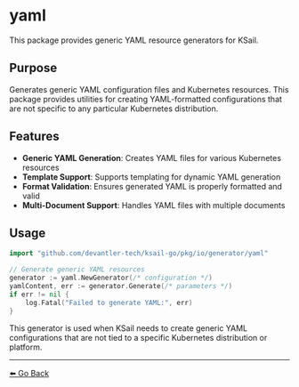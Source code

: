 # yaml

This package provides generic YAML resource generators for KSail.

## Purpose

Generates generic YAML configuration files and Kubernetes resources. This package provides utilities for creating YAML-formatted configurations that are not specific to any particular Kubernetes distribution.

## Features

- **Generic YAML Generation**: Creates YAML files for various Kubernetes resources
- **Template Support**: Supports templating for dynamic YAML generation
- **Format Validation**: Ensures generated YAML is properly formatted and valid
- **Multi-Document Support**: Handles YAML files with multiple documents

## Usage

```go
import "github.com/devantler-tech/ksail-go/pkg/io/generator/yaml"

// Generate generic YAML resources
generator := yaml.NewGenerator(/* configuration */)
yamlContent, err := generator.Generate(/* parameters */)
if err != nil {
    log.Fatal("Failed to generate YAML:", err)
}
```

This generator is used when KSail needs to create generic YAML configurations that are not tied to a specific Kubernetes distribution or platform.

---

[⬅️ Go Back](../README.md)